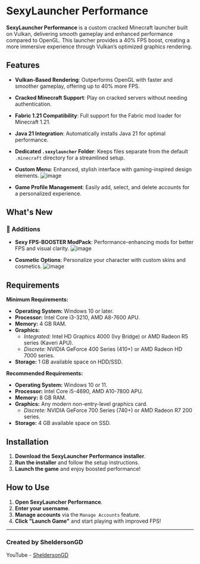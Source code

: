 # SexyLauncher Performance

**SexyLauncher Performance** is a custom cracked Minecraft launcher built on Vulkan, delivering smooth gameplay and enhanced performance compared to OpenGL. This launcher provides a 40% FPS boost, creating a more immersive experience through Vulkan’s optimized graphics rendering.

## Features

- **Vulkan-Based Rendering**: Outperforms OpenGL with faster and smoother gameplay, offering up to 40% more FPS.
- **Cracked Minecraft Support**: Play on cracked servers without needing authentication.
- **Fabric 1.21 Compatibility**: Full support for the Fabric mod loader for Minecraft 1.21.
- **Java 21 Integration**: Automatically installs Java 21 for optimal performance.
- **Dedicated `.sexylauncher` Folder**: Keeps files separate from the default `.minecraft` directory for a streamlined setup.
- **Custom Menu**: Enhanced, stylish interface with gaming-inspired design elements.
![image](https://github.com/user-attachments/assets/821cf046-11d1-4cdb-acde-cb3873c2b4c3)

- **Game Profile Management**: Easily add, select, and delete accounts for a personalized experience.

## What's New

### 🚀 Additions
- **Sexy FPS-BOOSTER ModPack**: Performance-enhancing mods for better FPS and visual clarity.
![image](https://github.com/user-attachments/assets/ccc1109d-468a-4c60-840b-b5fbdbae1b4a)

- **Cosmetic Options**: Personalize your character with custom skins and cosmetics.
![image](https://github.com/user-attachments/assets/82c31787-3512-4eff-97b9-c2e2da0dbcdd)


## Requirements

**Minimum Requirements:**

- **Operating System:** Windows 10 or later.
- **Processor:** Intel Core i3-3210, AMD A8-7600 APU.
- **Memory:** 4 GB RAM.
- **Graphics:**
  - *Integrated:* Intel HD Graphics 4000 (Ivy Bridge) or AMD Radeon R5 series (Kaveri APU).
  - *Discrete:* NVIDIA GeForce 400 Series (410+) or AMD Radeon HD 7000 series.
- **Storage:** 1 GB available space on HDD/SSD.

**Recommended Requirements:**

- **Operating System:** Windows 10 or 11.
- **Processor:** Intel Core i5-4690, AMD A10-7800 APU.
- **Memory:** 8 GB RAM.
- **Graphics:** Any modern non-entry-level graphics card.
  - *Discrete:* NVIDIA GeForce 700 Series (740+) or AMD Radeon R7 200 series.
- **Storage:** 4 GB available space on SSD.

## Installation

1. **Download the SexyLauncher Performance installer**.
2. **Run the installer** and follow the setup instructions.
3. **Launch the game** and enjoy boosted performance!

## How to Use

1. **Open SexyLauncher Performance**.
2. **Enter your username**.
3. **Manage accounts** via the `Manage Accounts` feature.
4. **Click "Launch Game"** and start playing with improved FPS!

---

### Created by SheldersonGD  
YouTube - [SheldersonGD](https://www.youtube.com/@SheldersonGD)
